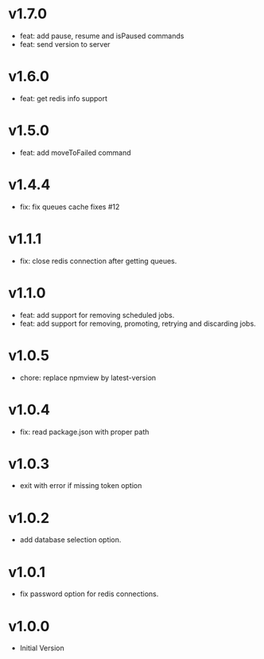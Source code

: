 v1.7.0
======

- feat: add pause, resume and isPaused commands
- feat: send version to server

v1.6.0
======

- feat: get redis info support

v1.5.0
======

- feat: add moveToFailed command

v1.4.4
======

- fix: fix queues cache fixes #12

v1.1.1
======

- fix: close redis connection after getting queues.  

v1.1.0
======

- feat: add support for removing scheduled jobs.
- feat: add support for removing, promoting, retrying and discarding jobs.

v1.0.5
======

- chore: replace npmview by latest-version

v1.0.4
======

- fix: read package.json with proper path

v1.0.3
======
- exit with error if missing token option

v1.0.2
======
- add database selection option.

v1.0.1
======
- fix password option for redis connections.

v1.0.0
======

- Initial Version